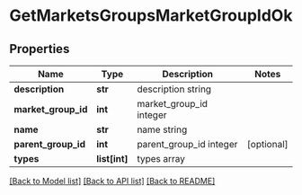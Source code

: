 # GetMarketsGroupsMarketGroupIdOk

## Properties
Name | Type | Description | Notes
------------ | ------------- | ------------- | -------------
**description** | **str** | description string | 
**market_group_id** | **int** | market_group_id integer | 
**name** | **str** | name string | 
**parent_group_id** | **int** | parent_group_id integer | [optional] 
**types** | **list[int]** | types array | 

[[Back to Model list]](../README.md#documentation-for-models) [[Back to API list]](../README.md#documentation-for-api-endpoints) [[Back to README]](../README.md)


